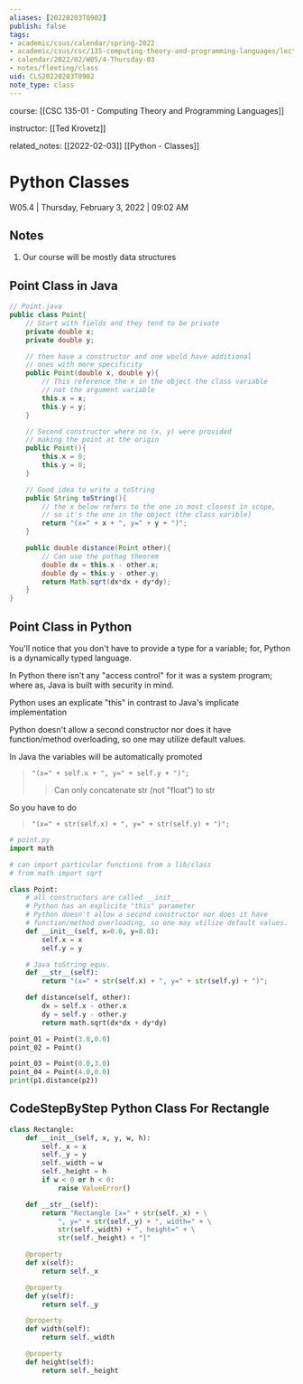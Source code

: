 ```yaml
---
aliases: [20220203T0902]
publish: false
tags:
- academic/csus/calendar/spring-2022
- academic/csus/csc/135-computing-theory-and-programming-languages/lecture-sec-01
- calendar/2022/02/W05/4-Thursday-03
- notes/fleeting/class
uid: CLS20220203T0902
note_type: class
---
```


course: [[CSC 135-01 - Computing Theory and Programming Languages]]

instructor: [[Ted Krovetz]]

related_notes: [[2022-02-03]] [[Python - Classes]]

# Python Classes

W05.4 | Thursday, February 3, 2022 | 09:02 AM

## Notes

1. Our course will be mostly data structures

## Point Class in Java

```Java
// Point.java
public class Point{
	// Start with fields and they tend to be private
	private double x;
	private double y;

	// then have a constructor and one would have additional
	// ones with more specificity 
	public Point(double x, double y){
		// This reference the x in the object the class variable
		// not the argument variable
		this.x = x;
		this.y = y;
	}

	// Second constructor where no (x, y) were provided
	// making the point at the origin
	public Point(){
		this.x = 0;
		this.y = 0;
	}

	// Good idea to write a toString
	public String toString(){
		// the x below refers to the one in most closest in scope,
		// so it's the one in the object (the class varible)
		return "(x=" + x + ", y=" + y + ")";
	}

	public double distance(Point other){
		// Can use the pothag theorem
		double dx = this.x - other.x;
		double dy = this.y - other.y;
		return Math.sqrt(dx*dx + dy*dy);
	}
}
```

## Point Class in Python

You'll notice that you don't have to provide a type for a variable; for, Python is a dynamically typed language.

In Python there isn't any "access control" for it was a system program; where as, Java is built with security in mind.

Python uses an explicate "this" in contrast to Java's implicate implementation

Python doesn't allow a second constructor nor does it have function/method overloading, so one may utilize default values.

In Java the variables will be automatically promoted 

> `"(x=" + self.x + ", y=" + self.y + ")";`
>> Can only concatenate str (not "float") to str

So you have to do 

> `"(x=" + str(self.x) + ", y=" + str(self.y) + ")";`

```Python
# point.py
import math

# can import particular functions from a lib/class
# from math import sqrt

class Point:
	# all constructors are called __init__
	# Python has an explicite "this" parameter
	# Python doesn't allow a second constructor nor does it have
	# function/method overloading, so one may utilize default values.
	def __init__(self, x=0.0, y=0.0):
		self.x = x
		self.y = y

	# Java toString equv.
	def __str__(self):
		return "(x=" + str(self.x) + ", y=" + str(self.y) + ")";

	def distance(self, other):
		dx = self.x - other.x
		dy = self.y - other.y
		return math.sqrt(dx*dx + dy*dy)

point_01 = Point(3.0,0.0)
point_02 = Point()

point_03 = Point(0.0,3.0)
point_04 = Point(4.0,0.0)
print(p1.distance(p2))
```

## CodeStepByStep Python Class For Rectangle

```python
class Rectangle:
	def __init__(self, x, y, w, h):
		self._x = x
		self._y = y
		self._width = w
		self._height = h
		if w < 0 or h < 0:
			raise ValueError()

	def __str__(self):
		return "Rectangle [x=" + str(self._x) + \
			", y=" + str(self._y) + ", width=" + \
			str(self._width) + ", height=" + \
			str(self._height) + "]"

	@property
	def x(self):
		return self._x

	@property
	def y(self):
		return self._y

	@property
	def width(self):
		return self._width

	@property
	def height(self):
		return self._height
```
